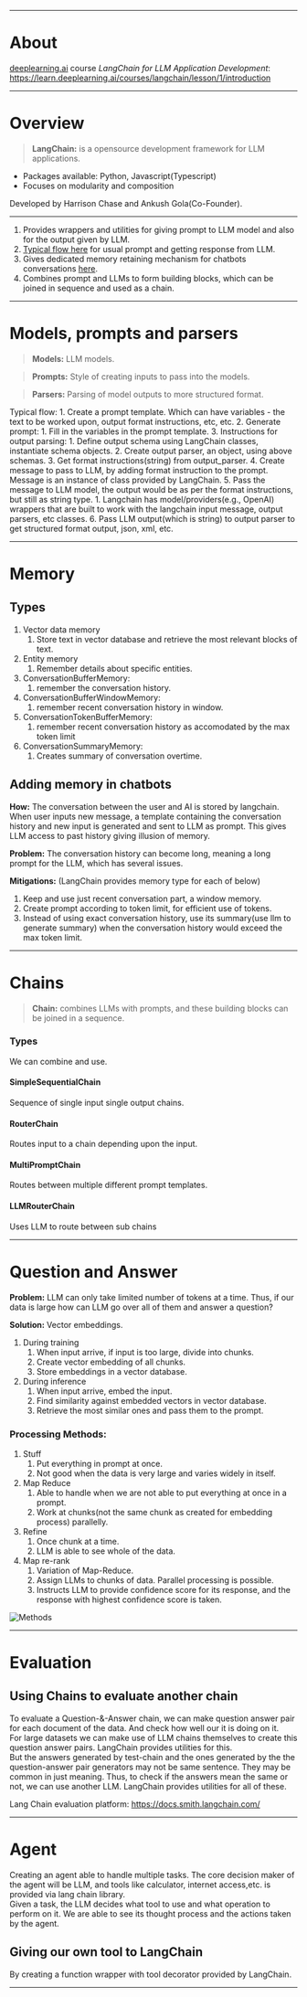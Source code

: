 

----
# About
[deeplearning.ai](https://www.deeplearning.ai/) course  *LangChain for LLM Application Development*:  
https://learn.deeplearning.ai/courses/langchain/lesson/1/introduction


----
# Overview
> **LangChain:** is a opensource development framework for LLM applications.

- Packages available: Python, Javascript(Typescript)
- Focuses on modularity and composition

Developed by Harrison Chase and Ankush Gola(Co-Founder).  

---

1. Provides wrappers and utilities for giving prompt to LLM model and also for the output given by LLM.
3. [Typical flow here](./Models,%20prompts%20and%20parsers.md) for usual prompt and getting response from LLM.
4. Gives dedicated memory retaining mechanism for chatbots conversations [here](./Memory.md).
5. Combines prompt and LLMs to form building blocks, which can be joined in sequence and used as a chain.


----
# Models, prompts and parsers

> **Models:** LLM models.

>**Prompts:** Style of creating inputs to pass into the models.

> **Parsers:** Parsing of model outputs to more structured format.

Typical flow:
	1. Create a prompt template. Which can have variables - the text to be worked upon, output format instructions, etc, etc.
	2. Generate prompt:
		1. Fill in the variables in the prompt template.
	3. Instructions for output parsing:
		1. Define output schema using LangChain classes, instantiate schema objects.
		2. Create output parser, an object, using above schemas.
		3. Get format instructions(string) from output_parser.
	4. Create message to pass to LLM, by adding format instruction to the prompt. Message is an instance of class provided by LangChain.
	5. Pass the message to LLM model, the output would be as per the format instructions, but still as string type.
		1. Langchain has model/providers(e.g., OpenAI) wrappers that are built to work with the langchain input message, output parsers, etc classes.
	6. Pass LLM output(which is string) to output parser to get structured format output, json, xml, etc.


----
# Memory
## Types
1. Vector data memory
	1. Store text in vector database and retrieve the most relevant blocks of text.
2. Entity memory
	1. Remember details about specific entities.
3. ConversationBufferMemory:
	1. remember the conversation history.
4. ConversationBufferWindowMemory: 
	1. remember recent conversation history in window.
5. ConversationTokenBufferMemory: 
	1. remember recent conversation history as accomodated by the max token limit
6. ConversationSummaryMemory:
	1. Creates summary of conversation overtime.

## Adding memory in chatbots

**How:** The conversation between the user and AI is stored by langchain. When user inputs new message, a template containing the conversation history and new input is generated and sent to LLM as prompt. This gives LLM access to past history giving illusion of memory.

**Problem:** The conversation history can become long, meaning a long prompt for the LLM, which has several issues.  

**Mitigations:** (LangChain provides memory type for each of below)
1. Keep and use just recent conversation part, a window memory.
2. Create prompt according to token limit, for efficient use of tokens.
3. Instead of using exact conversation history, use its summary(use llm to generate summary) when the conversation history would exceed the max token limit.


----
# Chains
> **Chain:** combines LLMs with prompts, and these building blocks can be joined in a sequence.  

### Types
We can combine and use.
#### SimpleSequentialChain
Sequence of single input single output chains. 

#### RouterChain
Routes input to a chain depending upon the input.  

#### MultiPromptChain
Routes between multiple different prompt templates.

#### LLMRouterChain
Uses LLM to route between sub chains


----
# Question and Answer
**Problem:** LLM can only take limited number of tokens at a time. Thus, if our data is large how can LLM go over all of them and answer a question?  

**Solution:** Vector embeddings.  

1. During training
	1. When input arrive, if input is too large, divide into chunks.
	2. Create vector embedding of all chunks.
	3. Store embeddings in a vector database.
2. During inference
	1. When input arrive, embed the input.
	2. Find similarity against embedded vectors in vector database.
	3. Retrieve the most similar ones and pass them to the prompt.

### Processing Methods:
1. Stuff
	1. Put everything in prompt at once.
	2. Not good when the data is very large and varies widely in itself.
2. Map Reduce
	1. Able to handle when we are not able to put everything at once in a prompt.
	2. Work at chunks(not the same chunk as created for embedding process) parallelly. 
3. Refine
	1. Once chunk at a time.
	2. LLM is able to see whole of the data.
4. Map re-rank
	1. Variation of Map-Reduce.
	2. Assign LLMs to chunks of data. Parallel processing is possible.
	3. Instructs LLM to provide confidence score for its response, and the response with highest confidence score is taken.

![Methods](../Images/Lang%20Chain/LangChain_Q_A.png)

----

# Evaluation
## Using Chains to evaluate another chain
To evaluate a Question-&-Answer chain, we can make question answer pair for each document of the data. And check how well our it is doing on it.  
For large datasets we can make use of LLM chains themselves to create this question answer pairs.  LangChain provides utilities for this.  
But the answers generated by test-chain and the ones generated by the the question-answer pair generators may not be same sentence. They may be common in just meaning. Thus, to check if the answers mean the same or not, we can use another LLM.  LangChain provides utilities for all of these.  

Lang Chain evaluation platform: https://docs.smith.langchain.com/  

----
# Agent

Creating an agent able to handle multiple tasks. The core decision maker of the agent will be LLM, and tools like calculator, internet access,etc. is provided via lang chain library.  
Given a task, the LLM decides what tool to use and what operation to perform on it. We are able to see its thought process and the actions taken by the agent.  

## Giving our own tool to LangChain
By creating a function wrapper with tool decorator provided by LangChain.  

----
